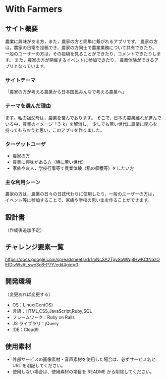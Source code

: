 # With Farmers

## サイト概要

農業に興味がある方，また，農家の方と簡単に繋がれるアプリです。
農家の方は，農家の日常を投稿でき，農家の方同士で農業業務について共有できたり。
一般のユーザーの方は，その投稿を見ることができたり，コメントできたりします。
また，農家の方が開催するイベントに参加できたり，
農業体験ができるアプリとなっています。

### サイトテーマ

「農家の方が考える農業から日本国民みんなで考える農業へ」

### テーマを選んだ理由

まず，私の祖父母は，農業を営んでおります。
そこで，日本の農業離れが進んでいる中，農業のイメージ「３ k」を解消し，
少しでも若い世代に農業に関心を持ってもらおうと思い，このアプリを作りました。

### ターゲットユーザ

- 農家の方
- 農業に興味がある方（特に若い世代）
- 家族や友人，学校行事等で農業体験（稲の収穫等）をしたい方

### 主な利用シーン

農家の方は，農業の日々の日誌代わりに使用したり，一般のユーザーの方は，
イベント等に参加することで，家族や学校の思い出を作ることができます。

## 設計書
（作成後追加予定）


## チャレンジ要素一覧

https://docs.google.com/spreadsheets/d/1mNcSA2TgvSoWNj8HwKCtNazOEfDivWvALswe3e6-P7Y/edit#gid=0

## 開発環境
（変更あれば変更する）
- OS：Linux(CentOS)
- 言語：HTML,CSS,JavaScript,Ruby,SQL
- フレームワーク：Ruby on Rails
- JS ライブラリ：jQuery
- IDE：Cloud9

## 使用素材

- 外部サービスの画像素材・音声素材を使用した場合は、必ずサービス名と URL を明記してください。
- 使用しない場合は、使用素材の項目を README から削除してください。
